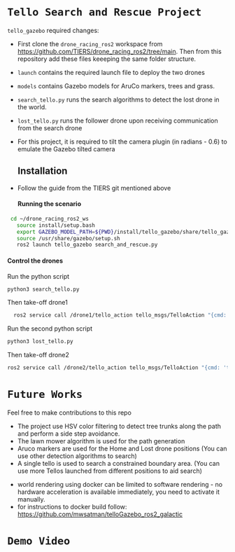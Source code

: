 # `Tello Search and Rescue Project`

`tello_gazebo` required changes:
* First clone the `drone_racing_ros2` workspace from https://github.com/TIERS/drone_racing_ros2/tree/main. Then from this repository add these files keeeping the same folder structure.
* `launch` contains the required launch file to deploy the two drones
* `models` contains Gazebo models for AruCo markers, trees and grass.
* `search_tello.py` runs the search algorithms to detect the lost drone in the world.
* `lost_tello.py` runs the follower drone upon receiving communication from the search drone
* For this project, it is required to tilt the camera plugin (in radians - 0.6) to emulate the Gazebo tilted camera

  ## Installation
* Follow the guide from the TIERS git mentioned above
 
  #### Running the scenario
 ```bash  
  cd ~/drone_racing_ros2_ws
    source install/setup.bash
    export GAZEBO_MODEL_PATH=${PWD}/install/tello_gazebo/share/tello_gazebo/models
    source /usr/share/gazebo/setup.sh
    ros2 launch tello_gazebo search_and_rescue.py
  ```
  
  #### Control the drones
  Run the python script
  ```bash
  python3 search_tello.py
```

  Then take-off drone1
  ```bash
    ros2 service call /drone1/tello_action tello_msgs/TelloAction "{cmd: 'takeoff'}"
```

  Run the second python script
  ```bash
python3 lost_tello.py
```
  Then take-off drone2
   ```bash
ros2 service call /drone2/tello_action tello_msgs/TelloAction "{cmd: 'takeoff'}"
```
# `Future Works`
Feel free to make contributions to this repo

- The project use HSV color filtering to detect tree trunks along the path and perform a side step avoidance.
- The lawn mower algorithm is used for the path generation
- Aruco markers are used for the Home and Lost drone positions (You can use other detection algorithms to search)
- A single tello is used to search a constrained boundary area. (You can use more Tellos launched from different positions to aid search)

* world rendering using docker can be limited to software rendering - no hardware acceleration is available immediately, you need to activate it manually. 
* for instructions to docker build follow: https://github.com/mwsatman/telloGazebo_ros2_galactic

# `Demo Video`
